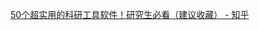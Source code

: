 [50个超实用的科研工具软件！研究生必看（建议收藏） - 知乎](https://zhuanlan.zhihu.com/p/449058702#:~:text=%E7%A0%94%E7%A9%B6%E7%94%9F%E5%BF%85%E7%9C%8B%EF%BC%88%E5%BB%BA%E8%AE%AE%E6%94%B6%E8%97%8F%EF%BC%89%201%20%E8%AE%BA%E6%96%87%E4%B8%8B%E8%BD%BD%E5%B7%A5%E5%85%B7%20%E4%B8%AD%E5%9B%BD%E7%9F%A5%E7%BD%91%20%E5%9B%BD%E5%86%85%E6%9C%80%E5%85%A8%E8%AE%BA%E6%96%87%E6%95%B0%E6%8D%AE%E5%BA%93%EF%BC%8C%E6%B2%A1%E6%9C%89%E4%B9%8B%E4%B8%80%E3%80%82%20...%202%20%E8%AE%BA%E6%96%87%E9%98%85%E8%AF%BB%E5%B7%A5%E5%85%B7,Python%20...%208%20%E5%85%AC%E5%BC%8F%E7%BC%96%E8%BE%91%E5%B7%A5%E5%85%B7%20Mathpix%20Snipping%20...%20%E6%9B%B4%E5%A4%9A%E9%A1%B9%E7%9B%AE)
